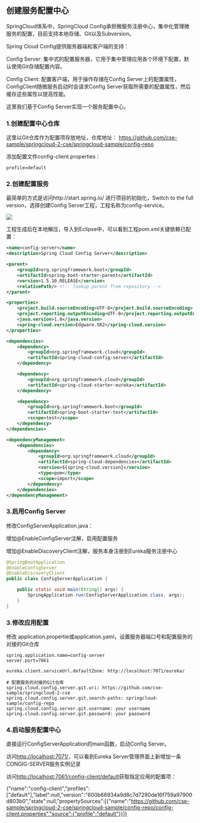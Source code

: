 ## 创建服务配置中心

SpringCloud体系中，SpringCloud Config承担微服务注册中心，集中化管理微服务的配置，目前支持本地存储、Git以及Subversion。

Spring Cloud Config提供服务器端和客户端的支持：

Config Server: 集中式的配置服务器，它用于集中管理应用各个环境下配置，默认使用Git存储配置内容。

Config Client: 配置客户端，用于操作存储在Config Server上的配置属性，ConfigClient随微服务启动时会请求Config Server获取所需要的配置属性，然后缓存这些属性以提高性能。

这里我们基于Config Server实现一个服务配置中心。

### 1.创建配置中心仓库

这里以Git仓库作为配置项存放地址，仓库地址：
https://github.com/cse-sample/springcloud-2-cse/springcloud-sample/config-repo

添加配置文件config-client.properties：
```
profile=default
```

### 2.创建配置服务

最简单的方式是访问http://start.spring.io/ 进行项目的初始化，Switch to the full version，选择创建Config Server工程，工程名称为config-service。

![](https://github.com/cse-sample/springcloud-2-cse/blob/master/springcloud-sample/images/Initializr_config_server.png)

工程生成后在本地解压，导入到Eclipse中，可以看到工程pom.xml关键依赖已配置：

```xml
<name>config-server</name>
<description>Spring Cloud Config Server</description>

<parent>
	<groupId>org.springframework.boot</groupId>
	<artifactId>spring-boot-starter-parent</artifactId>
	<version>1.5.10.RELEASE</version>
	<relativePath/> <!-- lookup parent from repository -->
</parent>

<properties>
	<project.build.sourceEncoding>UTF-8</project.build.sourceEncoding>
	<project.reporting.outputEncoding>UTF-8</project.reporting.outputEncoding>
	<java.version>1.8</java.version>
	<spring-cloud.version>Edgware.SR2</spring-cloud.version>
</properties>

<dependencies>
	<dependency>
		<groupId>org.springframework.cloud</groupId>
		<artifactId>spring-cloud-config-server</artifactId>
	</dependency>

	<dependency>
		<groupId>org.springframework.cloud</groupId>
		<artifactId>spring-cloud-starter-eureka</artifactId>
	</dependency>

	<dependency>
		<groupId>org.springframework.boot</groupId>
		<artifactId>spring-boot-starter-test</artifactId>
		<scope>test</scope>
	</dependency>
</dependencies>

<dependencyManagement>
	<dependencies>
		<dependency>
			<groupId>org.springframework.cloud</groupId>
			<artifactId>spring-cloud-dependencies</artifactId>
			<version>${spring-cloud.version}</version>
			<type>pom</type>
			<scope>import</scope>
		</dependency>
	</dependencies>
</dependencyManagement>
```

### 3.启用Config Server

修改ConfigServerApplication.java：

增加@EnableConfigServer注解，启用配置服务

增加@EnableDiscoveryClient注解，服务本身注册到Eureka服务注册中心

```Java
@SpringBootApplication
@EnableConfigServer
@EnableDiscoveryClient
public class ConfigServerApplication {

	public static void main(String[] args) {
		SpringApplication.run(ConfigServerApplication.class, args);
	}
}
```
### 3.修改应用配置
修改 application.propertie或application.yaml，设置服务器端口号和配置服务的对接的Git仓库

```
spring.application.name=config-server
server.port=7061

eureka.client.serviceUrl.defaultZone: http://localhost:7071/eureka/

# 配置服务的对接的Git仓库
spring.cloud.config.server.git.uri: https://github.com/cse-sample/springcloud-2-cse
spring.cloud.config.server.git.search-paths: springcloud-sample/config-repo
spring.cloud.config.server.git.username: your username
spring.cloud.config.server.git.password: your paasword
```

### 4.启动服务配置中心
直接运行ConfigServerApplication的main函数，启动Config Server。

访问[http://localhost:7071/](http://localhost:7071/)，可以看到Eureka Server管理界面上新增加一条CONGIG-SERVER服务实例记录

访问[http://localhost:7061/config-client/default](http://127.0.0.1:7061/config-client/default)获取指定应用的配置项：

{"name":"config-client","profiles":["default"],"label":null,"version":"600b66934a9d8c7d7290de16f759a97900d803b0","state":null,"propertySources":[{"name":"https://github.com/cse-sample/springcloud-2-cse/springcloud-sample/config-repo/config-client.properties","source":{"profile":"default"}}]}

